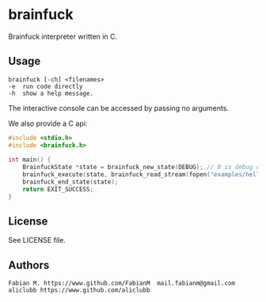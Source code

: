 brainfuck
===========
Brainfuck interpreter written in C.

## Usage
    brainfuck [-ch] <filenames>
	-e  run code directly
	-h  show a help message.

The interactive console can be accessed by passing no arguments.    

We also provide a C api:

``` c
#include <stdio.h>
#include <brainfuck.h>
    
int main() {
	BrainfuckState *state = brainfuck_new_state(DEBUG); // 0 is debug disabled, anything else enables debug.
	brainfuck_execute(state, brainfuck_read_stream(fopen("examples/hello_world.bf", "r")));
	brainfuck_end_state(state);
	return EXIT_SUCCESS;
}
```
## License
See LICENSE file.

## Authors
    Fabian M. https://www.github.com/FabianM  mail.fabianm@gmail.com
    aliclubb https://www.github.com/aliclubb

